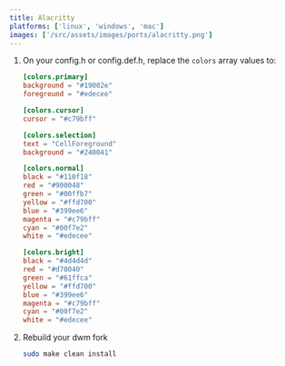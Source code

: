 ```yaml
---
title: Alacritty
platforms: ['linux', 'windows', 'mac']
images: ['/src/assets/images/ports/alacritty.png']
---
```


1. On your config.h or config.def.h, replace the `colors` array values to:

   ```toml
   [colors.primary]
   background = "#19002e"
   foreground = "#edecee"

   [colors.cursor]
   cursor = "#c79bff"

   [colors.selection]
   text = "CellForeground"
   background = "#240041"

   [colors.normal]
   black = "#110f18"
   red = "#900048"
   green = "#00ffb7"
   yellow = "#ffd700"
   blue = "#399ee6"
   magenta = "#c79bff"
   cyan = "#00f7e2"
   white = "#edecee"

   [colors.bright]
   black = "#4d4d4d"
   red = "#d70040"
   green = "#61ffca"
   yellow = "#ffd700"
   blue = "#399ee6"
   magenta = "#c79bff"
   cyan = "#00f7e2"
   white = "#edecee"
   ```

2. Rebuild your dwm fork

   ```bash
   sudo make clean install
   ```
